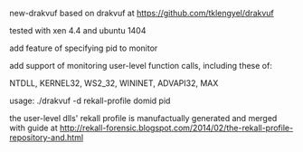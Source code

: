new-drakvuf based on drakvuf at https://github.com/tklengyel/drakvuf

tested with xen 4.4 and ubuntu 1404

add feature of specifying pid to monitor

add support of monitoring user-level function calls, including these of:

NTDLL,
KERNEL32,
WS2_32,
WININET,
ADVAPI32,
MAX

usage:  ./drakvuf -d rekall-profile domid pid

the user-level dlls' rekall profile is manufactually generated and merged with guide at http://rekall-forensic.blogspot.com/2014/02/the-rekall-profile-repository-and.html
